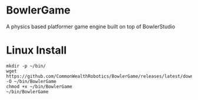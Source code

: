 # BowlerGame

A physics based platformer game engine built on top of BowlerStudio

# Linux Install


```
mkdir -p ~/bin/
wget https://github.com/CommonWealthRobotics/BowlerGame/releases/latest/download/BowlerGame -O ~/bin/BowlerGame
chmod +x ~/bin/BowlerGame
~/bin/BowlerGame
```